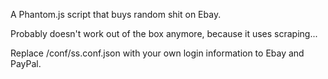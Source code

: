 A Phantom.js script that buys random shit on Ebay.

Probably doesn't work out of the box anymore, because it uses scraping...

Replace /conf/ss.conf.json with your own login information to Ebay and PayPal.
